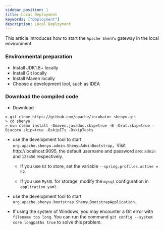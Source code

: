 ```yaml
---
sidebar_position: 1
title: Local Deployment
keywords: ["Deployment"]
description: Local Deployment
---
```


This article introduces how to start the `Apache ShenYu` gateway in the local environment.

### Environmental preparation

* Install JDK1.8+ locally
* Install Git locally
* Install Maven locally
* Choose a development tool, such as IDEA

### Download the compiled code

* Download

```
> git clone https://github.com/apache/incubator-shenyu.git
> cd shenyu
> mvn clean install -Dmaven.javadoc.skip=true -B -Drat.skip=true -Djacoco.skip=true -DskipITs -DskipTests
```

* use the development tool to start `org.apache.shenyu.admin.ShenyuAdminBootstrap`，Visit http://localhost:9095, the default username and password are: `admin` and `123456` respectively.

  * If you use `h2` to store, set the variable `--spring.profiles.active = h2`.

  * If you use `MySQL` for storage, modify the `mysql` configuration in `application.yaml`.

* use the development tool to start `org.apache.shenyu.bootstrap.ShenyuBootstrapApplication`.

* If using the system of Windows, you may encounter a Git error with `filename too long`. You can run the command `git config --system core.longpaths true` to solve this problem.









